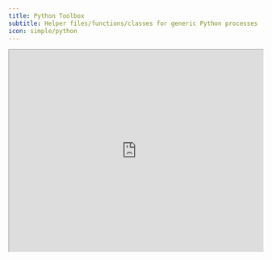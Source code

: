 ```yaml
---
title: Python Toolbox
subtitle: Helper files/functions/classes for generic Python processes
icon: simple/python
---
```


<div style="position: relative; width: 100%; height: 400px;">
    <iframe
        src="https://www.data-science-extensions.com/toolbox-python"
        style="zoom: 70%; width: 100%; height: 100%; overflow: hidden !important; pointer-events: none !important;"
    >
    </iframe>
    <a 
        href="https://www.data-science-extensions.com/toolbox-python" 
        style="position: absolute; top: 0; left: 0; width: 100%; height: 100%; z-index: 10; display: block;"
    ></a>
</div>